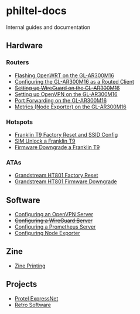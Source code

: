 # philtel-docs

Internal guides and documentation

## Hardware

### Routers

- [Flashing OpenWRT on the GL-AR300M16](hardware/routers/gl-ar300m16/0-gl-ar300m16-flashing-openwrt.md)
- [Configuring the GL-AR300M16 as a Routed Client](hardware/routers/gl-ar300m16/1-gl-ar300m16-routed-client.md)
- ~~[Setting up WireGuard on the GL-AR300M16](hardware/routers/gl-ar300m16/2-gl-ar300m16-wireguard-setup.md)~~
- [Setting up OpenVPN on the GL-AR300M16](hardware/routers/gl-ar300m16/2a-gl-ar300m16-openvpn-setup.md)
- [Port Forwarding on the GL-AR300M16](hardware/routers/gl-ar300m16/3-gl-ar300m16-port-forwarding.md)
- [Metrics (Node Exporter) on the GL-AR300M16](hardware/routers/gl-ar300m16/4-gl-ar300m16-metrics.md)

### Hotspots

- [Franklin T9 Factory Reset and SSID Config](hardware/hotspots/franklin-t9/0-franklin-t9-factory-reset-and-ssid.md)
- [SIM Unlock a Franklin T9](hardware/hotspots/franklin-t9/1-franklin-t9-sim-unlock.md)
- [Firmware Downgrade a Franklin T9](hardware/hotspots/franklin-t9/2-franklin-t9-firmware-downgrade.md)

### ATAs

- [Grandstream HT801 Factory Reset](hardware/atas/ht801/0-ht801-factory-reset.md)
- [Grandstream HT801 Firmware Downgrade](hardware/atas/ht801/1-ht801-firmware-downgrade.md)


## Software

- [Configuring an OpenVPN Server](software/openvpn-server.md)
- ~~[Configuring a WireGuard Server](software/wireguard-server.md)~~
- [Configuring a Prometheus Server](software/prometheus-server.md)
- [Configuring Node Exporter](software/node-exporter.md)

## Zine

- [Zine Printing](zine/zine-printing/zine-printing.md)


## Projects

- [Protel ExpressNet](projects/protel-expressnet/protel-expressnet.md)
- [Retro Software](projects/retro-software/retro-software.md)
